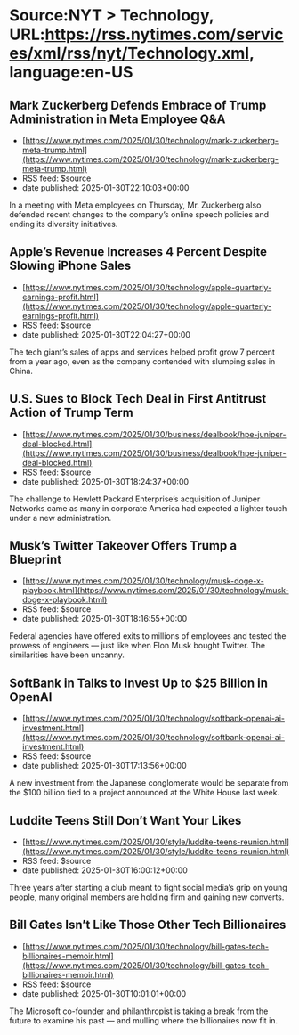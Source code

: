 # Source:NYT > Technology, URL:https://rss.nytimes.com/services/xml/rss/nyt/Technology.xml, language:en-US

## Mark Zuckerberg Defends Embrace of Trump Administration in Meta Employee Q&A
 - [https://www.nytimes.com/2025/01/30/technology/mark-zuckerberg-meta-trump.html](https://www.nytimes.com/2025/01/30/technology/mark-zuckerberg-meta-trump.html)
 - RSS feed: $source
 - date published: 2025-01-30T22:10:03+00:00

In a meeting with Meta employees on Thursday, Mr. Zuckerberg also defended recent changes to the company’s online speech policies and ending its diversity initiatives.

## Apple’s Revenue Increases 4 Percent Despite Slowing iPhone Sales
 - [https://www.nytimes.com/2025/01/30/technology/apple-quarterly-earnings-profit.html](https://www.nytimes.com/2025/01/30/technology/apple-quarterly-earnings-profit.html)
 - RSS feed: $source
 - date published: 2025-01-30T22:04:27+00:00

The tech giant’s sales of apps and services helped profit grow 7 percent from a year ago, even as the company contended with slumping sales in China.

## U.S. Sues to Block Tech Deal in First Antitrust Action of Trump Term
 - [https://www.nytimes.com/2025/01/30/business/dealbook/hpe-juniper-deal-blocked.html](https://www.nytimes.com/2025/01/30/business/dealbook/hpe-juniper-deal-blocked.html)
 - RSS feed: $source
 - date published: 2025-01-30T18:24:37+00:00

The challenge to Hewlett Packard Enterprise’s acquisition of Juniper Networks came as many in corporate America had expected a lighter touch under a new administration.

## Musk’s Twitter Takeover Offers Trump a Blueprint
 - [https://www.nytimes.com/2025/01/30/technology/musk-doge-x-playbook.html](https://www.nytimes.com/2025/01/30/technology/musk-doge-x-playbook.html)
 - RSS feed: $source
 - date published: 2025-01-30T18:16:55+00:00

Federal agencies have offered exits to millions of employees and tested the prowess of engineers — just like when Elon Musk bought Twitter. The similarities have been uncanny.

## SoftBank in Talks to Invest Up to $25 Billion in OpenAI
 - [https://www.nytimes.com/2025/01/30/technology/softbank-openai-ai-investment.html](https://www.nytimes.com/2025/01/30/technology/softbank-openai-ai-investment.html)
 - RSS feed: $source
 - date published: 2025-01-30T17:13:56+00:00

A new investment from the Japanese conglomerate would be separate from the $100 billion tied to a project announced at the White House last week.

## Luddite Teens Still Don’t Want Your Likes
 - [https://www.nytimes.com/2025/01/30/style/luddite-teens-reunion.html](https://www.nytimes.com/2025/01/30/style/luddite-teens-reunion.html)
 - RSS feed: $source
 - date published: 2025-01-30T16:00:12+00:00

Three years after starting a club meant to fight social media’s grip on young people, many original members are holding firm and gaining new converts.

## Bill Gates Isn’t Like Those Other Tech Billionaires
 - [https://www.nytimes.com/2025/01/30/technology/bill-gates-tech-billionaires-memoir.html](https://www.nytimes.com/2025/01/30/technology/bill-gates-tech-billionaires-memoir.html)
 - RSS feed: $source
 - date published: 2025-01-30T10:01:01+00:00

The Microsoft co-founder and philanthropist is taking a break from the future to examine his past — and mulling where the billionaires now fit in.

